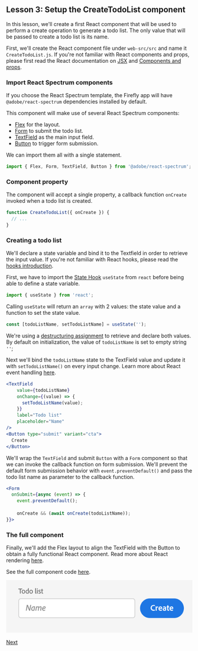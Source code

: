## Lesson 3: Setup the CreateTodoList component

In this lesson, we'll create a first React component that will be used to perform a create operation to generate a todo list.
The only value that will be passed to create a todo list is its name.

First, we'll create the React component file under `web-src/src` and name it `CreateTodoList.js`. 
If you're not familiar with React components and props, please first read the React documentation on [JSX](https://reactjs.org/docs/introducing-jsx.html) and [Components and props](https://reactjs.org/docs/components-and-props.html).

### Import React Spectrum components

If you choose the React Spectrum template, the Firefly app will have `@adobe/react-spectrum` dependencies installed by default.

This component will make use of several React Spectrum components: 

* [Flex](https://react-spectrum.adobe.com/react-spectrum/Flex.html) for the layout.
* [Form](https://react-spectrum.adobe.com/react-spectrum/Form.html) to submit the todo list.
* [TextField](https://react-spectrum.adobe.com/react-spectrum/TextField.html) as the main input field.
* [Button](https://react-spectrum.adobe.com/react-spectrum/Button.html) to trigger form submission.

We can import them all with a single statement.

```jsx
import { Flex, Form, TextField, Button } from '@adobe/react-spectrum';
``` 

### Component property

The component will accept a single property, a callback function `onCreate` invoked when a todo list is created.

```javascript
function CreateTodoList({ onCreate }) {
  // ...
}
```

### Creating a todo list  

We'll declare a state variable and bind it to the Textfield in order to retrieve the input value.
If you're not familiar with React hooks, please read the [hooks introduction](https://reactjs.org/docs/hooks-intro.html).

First, we have to import the [State Hook](https://reactjs.org/docs/hooks-state.html) `useState` from `react` before being able to define a state variable.

```javascript
import { useState } from 'react';
```

Calling `useState` will return an `array` with 2 values: the state value and a function to set the state value.

```javascript
const [todoListName, setTodoListName] = useState('');
```

We're using a [destructuring assignment](https://developer.mozilla.org/en-US/docs/Web/JavaScript/Reference/Operators/Destructuring_assignment) to retrieve and declare both values.
By default on initialization, the value of `todoListName` is set to empty string `''`; 

Next we'll bind the `todoListName` state to the TextField value and update it with `setTodoListName()` on every input change. 
Learn more about React event handling [here](https://reactjs.org/docs/handling-events.html).

```jsx
<TextField
    value={todoListName}
    onChange={(value) => {
      setTodoListName(value);
    }}
    label="Todo list"
    placeholder="Name"
/>
<Button type="submit" variant="cta">
  Create
</Button>
``` 

We'll wrap the `TextField` and submit `Button` with a `Form` component so that we can invoke the callback function on form submission. 
We'll prevent the default form submission behavior with `event.preventDefault()` and pass the todo list name as parameter to the callback function.  

```jsx
<Form
  onSubmit={async (event) => {
    event.preventDefault();
    
    onCreate && (await onCreate(todoListName));
}}>
```

### The full component
  
Finally, we'll add the Flex layout to align the TextField with the Button to obtain a fully functional React component.
Read more about React rendering [here](https://reactjs.org/docs/rendering-elements.html).

See the full component code [here](https://github.com/AdobeDocs/adobeio-samples-todolist/blob/master/web-src/src/CreateTodoList.js).

![CreateTodoList](assets/createtodolist.png)

[Next](lesson4.md)     